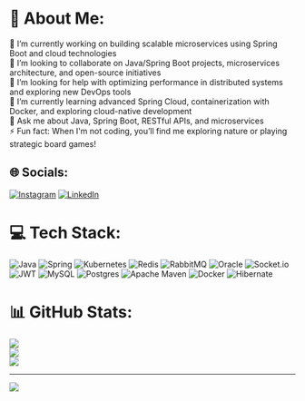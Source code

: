 # 💫 About Me:
🔭 I’m currently working on building scalable microservices using Spring Boot and cloud technologies<br>👯 I’m looking to collaborate on Java/Spring Boot projects, microservices architecture, and open-source initiatives<br>🤝 I’m looking for help with optimizing performance in distributed systems and exploring new DevOps tools<br>🌱 I’m currently learning advanced Spring Cloud, containerization with Docker, and exploring cloud-native development<br>💬 Ask me about Java, Spring Boot, RESTful APIs, and microservices<br>⚡ Fun fact: When I'm not coding, you’ll find me exploring nature or playing strategic board games!


## 🌐 Socials:
[![Instagram](https://img.shields.io/badge/Instagram-%23E4405F.svg?logo=Instagram&logoColor=white)](https://instagram.com/a.r.reyhani) [![LinkedIn](https://img.shields.io/badge/LinkedIn-%230077B5.svg?logo=linkedin&logoColor=white)](https://linkedin.com/in/ahmadreza-reyhani-52339716b) 

# 💻 Tech Stack:
![Java](https://img.shields.io/badge/java-%23ED8B00.svg?style=for-the-badge&logo=openjdk&logoColor=white) ![Spring](https://img.shields.io/badge/spring-%236DB33F.svg?style=for-the-badge&logo=spring&logoColor=white) ![Kubernetes](https://img.shields.io/badge/kubernetes-%23326ce5.svg?style=for-the-badge&logo=kubernetes&logoColor=white) ![Redis](https://img.shields.io/badge/redis-%23DD0031.svg?style=for-the-badge&logo=redis&logoColor=white) ![RabbitMQ](https://img.shields.io/badge/rabbitmq-FF6600?style=for-the-badge&logo=rabbitmq&logoColor=white) ![Oracle](https://img.shields.io/badge/Oracle-F80000?style=for-the-badge&logo=oracle&logoColor=white) ![Socket.io](https://img.shields.io/badge/Socket.io-black?style=for-the-badge&logo=socket.io&badgeColor=010101) ![JWT](https://img.shields.io/badge/JWT-black?style=for-the-badge&logo=JSON%20web%20tokens) ![MySQL](https://img.shields.io/badge/mysql-4479A1.svg?style=for-the-badge&logo=mysql&logoColor=white) ![Postgres](https://img.shields.io/badge/postgres-%23316192.svg?style=for-the-badge&logo=postgresql&logoColor=white) ![Apache Maven](https://img.shields.io/badge/Apache%20Maven-C71A36?style=for-the-badge&logo=Apache%20Maven&logoColor=white) ![Docker](https://img.shields.io/badge/docker-%230db7ed.svg?style=for-the-badge&logo=docker&logoColor=white) ![Hibernate](https://img.shields.io/badge/Hibernate-59666C?style=for-the-badge&logo=Hibernate&logoColor=white)
# 📊 GitHub Stats:
![](https://github-readme-stats.vercel.app/api?username=ar1376&theme=dark&hide_border=false&include_all_commits=true&count_private=false)<br/>
![](https://github-readme-streak-stats.herokuapp.com/?user=ar1376&theme=dark&hide_border=false)<br/>
![](https://github-readme-stats.vercel.app/api/top-langs/?username=ar1376&theme=dark&hide_border=false&include_all_commits=true&count_private=false&layout=compact)

---
[![](https://visitcount.itsvg.in/api?id=ar1376&icon=0&color=0)](https://visitcount.itsvg.in)

<!-- Proudly created with GPRM ( https://gprm.itsvg.in ) -->
